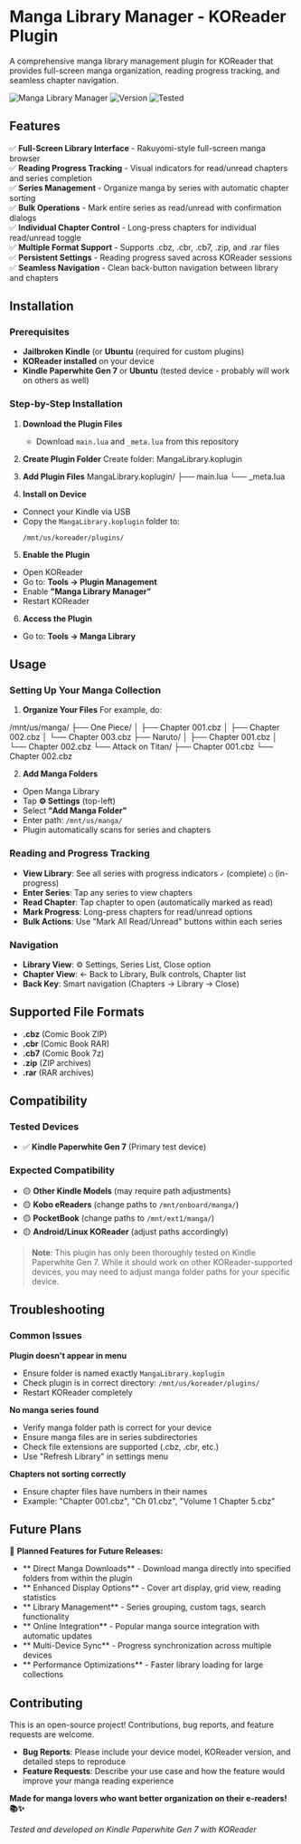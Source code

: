 # Manga Library Manager - KOReader Plugin



A comprehensive manga library management plugin for KOReader that provides full-screen manga organization, reading progress tracking, and seamless chapter navigation.

![Manga Library Manager](https://img.shields.io/badge/KOReader-Plugin-blue) ![Version](https://img.shields.io/badge/version-1.0.0-green) ![Tested](https://img.shields.io/badge/tested-Kindle%20PW7-orange)

## Features

✅ **Full-Screen Library Interface** - Rakuyomi-style full-screen manga browser  
✅ **Reading Progress Tracking** - Visual indicators for read/unread chapters and series completion  
✅ **Series Management** - Organize manga by series with automatic chapter sorting  
✅ **Bulk Operations** - Mark entire series as read/unread with confirmation dialogs  
✅ **Individual Chapter Control** - Long-press chapters for individual read/unread toggle  
✅ **Multiple Format Support** - Supports .cbz, .cbr, .cb7, .zip, and .rar files  
✅ **Persistent Settings** - Reading progress saved across KOReader sessions  
✅ **Seamless Navigation** - Clean back-button navigation between library and chapters  


## Installation

### Prerequisites
- **Jailbroken Kindle** (or **Ubuntu** (required for custom plugins)
- **KOReader installed** on your device
- **Kindle Paperwhite Gen 7** or **Ubuntu** (tested device - probably will work on others as well)

### Step-by-Step Installation

1. **Download the Plugin Files**
   - Download `main.lua` and `_meta.lua` from this repository

2. **Create Plugin Folder**
Create folder: MangaLibrary.koplugin

3. **Add Plugin Files**
MangaLibrary.koplugin/
├── main.lua
└── _meta.lua


4. **Install on Device**
- Connect your Kindle via USB
- Copy the `MangaLibrary.koplugin` folder to:
  ```
  /mnt/us/koreader/plugins/
  ```

5. **Enable the Plugin**
- Open KOReader
- Go to: **Tools → Plugin Management**
- Enable **"Manga Library Manager"**
- Restart KOReader

6. **Access the Plugin**
- Go to: **Tools → Manga Library**

## Usage

### Setting Up Your Manga Collection

1. **Organize Your Files**
For example, do:

/mnt/us/manga/
├── One Piece/
│ ├── Chapter 001.cbz
│ ├── Chapter 002.cbz
│ └── Chapter 003.cbz
├── Naruto/
│ ├── Chapter 001.cbz
│ └── Chapter 002.cbz
└── Attack on Titan/
├── Chapter 001.cbz
└── Chapter 002.cbz

2. **Add Manga Folders**
- Open Manga Library
- Tap **⚙️ Settings** (top-left)
- Select **"Add Manga Folder"**
- Enter path: `/mnt/us/manga/`
- Plugin automatically scans for series and chapters

### Reading and Progress Tracking

- **View Library**: See all series with progress indicators `✓` (complete) `○` (in-progress)
- **Enter Series**: Tap any series to view chapters
- **Read Chapter**: Tap chapter to open (automatically marked as read)
- **Mark Progress**: Long-press chapters for read/unread options
- **Bulk Actions**: Use "Mark All Read/Unread" buttons within each series

### Navigation

- **Library View**: ⚙️ Settings, Series List, Close option
- **Chapter View**: ← Back to Library, Bulk controls, Chapter list
- **Back Key**: Smart navigation (Chapters → Library → Close)

## Supported File Formats

- **.cbz** (Comic Book ZIP)
- **.cbr** (Comic Book RAR) 
- **.cb7** (Comic Book 7z)
- **.zip** (ZIP archives)
- **.rar** (RAR archives)

## Compatibility

### Tested Devices
- ✅ **Kindle Paperwhite Gen 7** (Primary test device)

### Expected Compatibility
- 🟡 **Other Kindle Models** (may require path adjustments)
- 🟡 **Kobo eReaders** (change paths to `/mnt/onboard/manga/`)
- 🟡 **PocketBook** (change paths to `/mnt/ext1/manga/`)
- 🟡 **Android/Linux KOReader** (adjust paths accordingly)

> **Note**: This plugin has only been thoroughly tested on Kindle Paperwhite Gen 7. While it should work on other KOReader-supported devices, you may need to adjust manga folder paths for your specific device.

## Troubleshooting

### Common Issues

**Plugin doesn't appear in menu**
- Ensure folder is named exactly `MangaLibrary.koplugin`
- Check plugin is in correct directory: `/mnt/us/koreader/plugins/`
- Restart KOReader completely

**No manga series found**
- Verify manga folder path is correct for your device
- Ensure manga files are in series subdirectories
- Check file extensions are supported (.cbz, .cbr, etc.)
- Use "Refresh Library" in settings menu

**Chapters not sorting correctly**
- Ensure chapter files have numbers in their names
- Example: "Chapter 001.cbz", "Ch 01.cbz", "Volume 1 Chapter 5.cbz"

## Future Plans

🚀 **Planned Features for Future Releases:**

- ** Direct Manga Downloads** - Download manga directly into specified folders from within the plugin
- ** Enhanced Display Options** - Cover art display, grid view, reading statistics
- ** Library Management** - Series grouping, custom tags, search functionality
- ** Online Integration** - Popular manga source integration with automatic updates
- ** Multi-Device Sync** - Progress synchronization across multiple devices
- ** Performance Optimizations** - Faster library loading for large collections

## Contributing

This is an open-source project! Contributions, bug reports, and feature requests are welcome.

- **Bug Reports**: Please include your device model, KOReader version, and detailed steps to reproduce
- **Feature Requests**: Describe your use case and how the feature would improve your manga reading experience

**Made for manga lovers who want better organization on their e-readers! 📚✨**

*Tested and developed on Kindle Paperwhite Gen 7 with KOReader*
